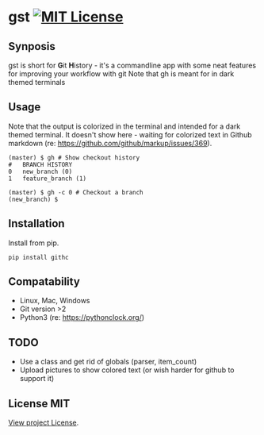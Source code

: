 # gst [![MIT License][license-badge]](LICENSE.md)

## Synposis
gst is short for **G**it **H**istory - it's a commandline app with some neat features for improving your workflow with git
Note that gh is meant for in dark themed terminals

## Usage
Note that the output is colorized in the terminal and intended for a dark themed terminal. It doesn't show here - waiting for colorized text in Github markdown (re: https://github.com/github/markup/issues/369).
```
(master) $ gh # Show checkout history
#   BRANCH HISTORY
0   new_branch (0)
1   feature_branch (1)

(master) $ gh -c 0 # Checkout a branch
(new_branch) $
```

## Installation
Install from pip.
```
pip install githc
```

## Compatability
- Linux, Mac, Windows
- Git version >2
- Python3 (re: https://pythonclock.org/)

## TODO
- Use a class and get rid of globals (parser, item_count)
- Upload pictures to show colored text (or wish harder for github to support it)

## License MIT
[View project License](LICENSE.md).

[license-badge]: https://img.shields.io/badge/license-MIT-007EC7.svg
